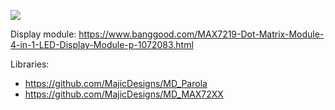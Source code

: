 
![](media/washtimer.gif)

Display module: https://www.banggood.com/MAX7219-Dot-Matrix-Module-4-in-1-LED-Display-Module-p-1072083.html

Libraries: 
* https://github.com/MajicDesigns/MD_Parola
* https://github.com/MajicDesigns/MD_MAX72XX
